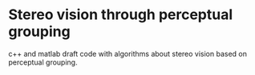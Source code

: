 # Stereo vision through perceptual grouping

c++ and matlab draft code with algorithms about stereo vision based on perceptual grouping.
